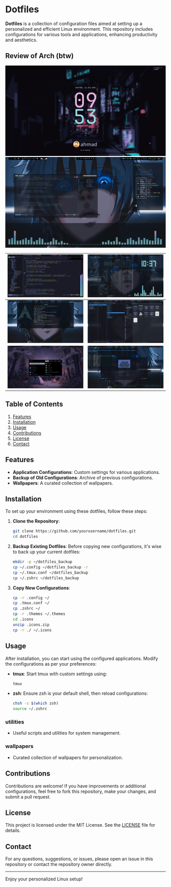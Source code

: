 # Dotfiles

**Dotfiles** is a collection of configuration files aimed at setting up a personalized and efficient Linux environment. This repository includes configurations for various tools and applications, enhancing productivity and aesthetics.


## Review of Arch (btw)

![1](utilities/0.png)
![10](utilities/1.png)

| ![2](utilities/2.png) | ![3](utilities/3.png) |
|---|---|
| ![4](utilities/4.png) | ![5](utilities/5.png) |
| ![6](utilities/6.png) | ![7](utilities/7.png) |


## Table of Contents

1. [Features](#features)
2. [Installation](#installation)
3. [Usage](#usage)
4. [Contributions](#contributions)
5. [License](#license)
6. [Contact](#contact)

## Features

- **Application Configurations**: Custom settings for various applications.
- **Backup of Old Configurations**: Archive of previous configurations.
- **Wallpapers**: A curated collection of wallpapers.

## Installation

To set up your environment using these dotfiles, follow these steps:

1. **Clone the Repository**:
    ```bash
    git clone https://github.com/yourusername/dotfiles.git
    cd dotfiles
    ```

2. **Backup Existing Dotfiles**:
    Before copying new configurations, it's wise to back up your current dotfiles:
    ```bash
    mkdir -p ~/dotfiles_backup
    cp ~/.config ~/dotfiles_backup -r
    cp ~/.tmux.conf ~/dotfiles_backup
    cp ~/.zshrc ~/dotfiles_backup
    ```

3. **Copy New Configurations**:
    ```bash
    cp -r .config ~/
    cp .tmux.conf ~/
    cp .zshrc ~/
    cp -r .themes ~/.themes
    cd .icons
    unzip .icons.zip
    cp -r ./ ~/.icons
    ```

## Usage

After installation, you can start using the configured applications. Modify the configurations as per your preferences:

- **tmux**: Start tmux with custom settings using:
    ```bash
    tmux
    ```

- **zsh**: Ensure zsh is your default shell, then reload configurations:
    ```bash
    chsh -s $(which zsh)
    source ~/.zshrc
    ```


### utilities

- Useful scripts and utilities for system management.

### wallpapers

- Curated collection of wallpapers for personalization.

## Contributions

Contributions are welcome! If you have improvements or additional configurations, feel free to fork this repository, make your changes, and submit a pull request.

## License

This project is licensed under the MIT License. See the [LICENSE](LICENSE) file for details.

## Contact

For any questions, suggestions, or issues, please open an issue in this repository or contact the repository owner directly.

---

Enjoy your personalized Linux setup!
